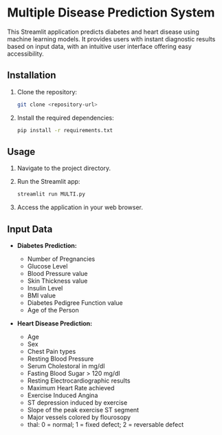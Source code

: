 # Multiple Disease Prediction System

This Streamlit application predicts diabetes and heart disease using machine learning models. It provides users with instant diagnostic results based on input data, with an intuitive user interface offering easy accessibility.

## Installation

1. Clone the repository:

    ```bash
    git clone <repository-url>
    ```

2. Install the required dependencies:

    ```bash
    pip install -r requirements.txt
    ```

## Usage

1. Navigate to the project directory.
2. Run the Streamlit app:

    ```bash
    streamlit run MULTI.py
    ```

3. Access the application in your web browser.

## Input Data

- **Diabetes Prediction:**
    - Number of Pregnancies
    - Glucose Level
    - Blood Pressure value
    - Skin Thickness value
    - Insulin Level
    - BMI value
    - Diabetes Pedigree Function value
    - Age of the Person

- **Heart Disease Prediction:**
    - Age
    - Sex
    - Chest Pain types
    - Resting Blood Pressure
    - Serum Cholestoral in mg/dl
    - Fasting Blood Sugar > 120 mg/dl
    - Resting Electrocardiographic results
    - Maximum Heart Rate achieved
    - Exercise Induced Angina
    - ST depression induced by exercise
    - Slope of the peak exercise ST segment
    - Major vessels colored by flourosopy
    - thal: 0 = normal; 1 = fixed defect; 2 = reversable defect

